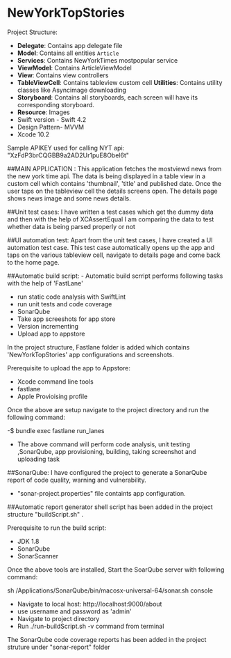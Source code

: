 # NewYorkTopStories

Project Structure:
- **Delegate**: Contains app delegate file
- **Model**: Contains all entities  `Article`
- **Services**: Contains NewYorkTimes mostpopular service
- **ViewModel**: Contains ArticleViewModel
- **View**:  Contains view controllers
- **TableViewCell**:  Contains tableview custom cell
**Utilities**: Contains utility classes like Asyncimage downloading
- **Storyboard**: Contains all storyboards, each screen will have its corresponding storyboard.
- **Resource**: Images
- Swift version - Swift 4.2
- Design Pattern- MVVM
- Xcode 10.2


Sample APIKEY used for calling NYT api: "XzFdP3brCQGBB9a2AD2Ur1puE8Obel6t"

##MAIN APPLICATION : This application fetches the mostviewd news from the new york time api. The data is being displayed in a table view in a custom cell which contains 'thumbnail', 'title' and published date. Once the user taps on the tableview cell the details screens open. The details page shows news image and some news details.

##Unit test cases: I have written a test cases which get the dummy data and then with the help of XCAssertEqual I am comparing the data to test whether data is being parsed properly or not

##UI automation test: Apart from the unit test cases, I have created a UI automation test case. This test case automatically opens up the app and taps on the various tableview cell, navigate to details page and come back to the home page.

##Automatic build script: - Automatic build scrript performs following tasks with the help of 'FastLane'
 
 - run static code analysis with SwiftLint
 - run unit tests and code coverage
 - SonarQube
 - Take app screeshots for app store
 - Version incrementing
 - Upload app to appstore
 
 In the project structure, Fastlane folder is added which contains 'NewYorkTopStories' app configurations and screenshots. 

Prerequisite to upload the app to Appstore:

- Xcode command line tools
- fastlane
- Apple Provioising profile

Once the above are setup navigate to the project directory and run the following command:

-$ bundle exec fastlane run_lanes

- The above command will perform code analysis, unit testing ,SonarQube, app provisioning, building, taking screenshot and uploading task

##SonarQube: I have configured the project to generate a SonarQube report of code quality, warning and vulnerability.

- "sonar-project.properties" file containts app configuration.

##Automatic report generator shell script has been added in the project structure "buildScript.sh" .

Prerequisite to run the build script:

- JDK 1.8
- SonarQube
- SonarScanner

Once the above tools are installed, Start the SoarQube server with following command:

sh /Applications/SonarQube/bin/macosx-universal-64/sonar.sh console

- Navigate to local host: http://localhost:9000/about
- use username and password as 'admin'
- Navigate to project directory
- Run ./run-buildScript.sh -v command from terminal

The SonarQube code coverage reports has been added in the project struture under "sonar-report" folder
